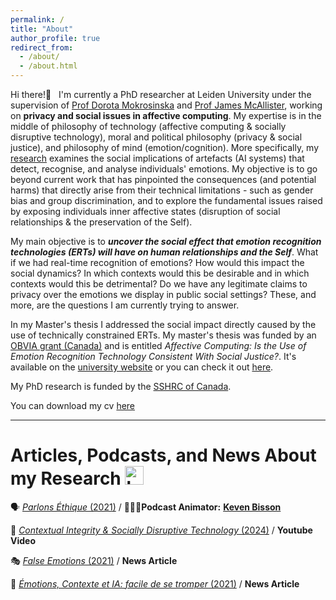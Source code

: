 ```yaml
---
permalink: /
title: "About"
author_profile: true
redirect_from: 
  - /about/
  - /about.html
---
```


Hi there!👋 &nbsp;   I'm currently a PhD researcher at Leiden University under the supervision of [Prof Dorota Mokrosinska](https://www.dorotamokrosinska.com/) and [Prof James McAllister](https://www.universiteitleiden.nl/en/staffmembers/james-mcallister#tab-1), working on **privacy and social issues in affective computing**. My expertise is in the middle of philosophy of technology (affective computing & socially disruptive technology), moral and political philosophy (privacy & social justice), and philosophy of mind (emotion/cognition). More specifically, my [research](https://www.universiteitleiden.nl/en/staffmembers/alexandra-pregent#tab-1) examines the social implications of artefacts (AI systems) that detect, recognise, and analyse individuals' emotions. My objective is to go beyond current work that has pinpointed the consequences (and potential harms) that directly arise from their technical limitations - such as gender bias and group discrimination, and to explore the fundamental issues raised by exposing individuals inner affective states (disruption of social relationships & the preservation of the Self).

My main objective is to ***uncover the social effect that emotion recognition technologies (ERTs) will have on human relationships and the Self***. What if we had real-time recognition of emotions? How would this impact the social dynamics? In which contexts would this be desirable and in which contexts would this be detrimental? Do we have any legitimate claims to privacy over the emotions we display in public social settings? These, and more, are the questions I am currently trying to answer. 

In my Master's thesis I addressed the social impact directly caused by the use of technically constrained ERTs. My master's thesis was funded by an [OBVIA grant (Canada)](https://www.obvia.ca/actualites/felicitations-aux-laureates-du-programme-de-bourses-dappui-la-releve-2020) and is entitled *Affective Computing: Is the Use of Emotion Recognition Technology Consistent With Social Justice?*. It's available on the [university website](https://www.fp.ulaval.ca/recherche/theses-et-memoires?titre=Informatique+affective%3A+L%E2%80%99utilisation+des+syst%C3%A8mes+de+reconnaissance+des+%C3%A9motions+est-elle+en+coh%C3%A9rence+avec+la+justice+sociale&type=All&etat=All&annee=All) or you can check it out [here](https://www.researchgate.net/publication/375600779_Informatique_affective_L'utilisation_des_systemes_de_reconnaissance_des_emotions_est-elle_en_coherence_avec_la_justice_sociale).

My PhD research is funded by the [SSHRC of Canada](https://www.sshrc-crsh.gc.ca/results-resultats/recipients-recipiendaires/2020/cgs_doctoral-besc_doctorat-eng.aspx).

You can download my cv [here](https://AlexandraPregent.github.io/files/AlexandraPregent2024CV.pdf) 



---  



# Articles, Podcasts, and News About my Research <img src="https://github.com/AlexandraPregent/AlexandraPregent.github.io/assets/165220288/f362716c-61f5-4a93-9807-b0812a4f4c81" alt="https://github.com/AlexandraPregent/AlexandraPregent.github.io/assets/165220288/f362716c-61f5-4a93-9807-b0812a4f4c81" width="30"/>  


🗣️ [*Parlons Éthique* (2021)](https://www.youtube.com/watch?v=_szyyVoG5bs)  /  🧔🏻‍♂️**Podcast Animator:** **[Keven Bisson](https://www.kevenbisson.com/)**

🎥 [*Contextual Integrity & Socially Disruptive Technology* (2024)](https://www.youtube.com/watch?v=hEOm9ITLa4Q) / **Youtube Video**

🎭 [*False Emotions* (2021)](https://www.fp.ulaval.ca/actualites/alexandra-pregent-etudiante-a-la-maitrise-en-philosophie-a-presente-ses-travaux-dans-le-cadre-de-la-semaine-numeriqc) / **News Article**

🤖 [*Émotions, Contexte et IA: facile de se tromper* (2021)](https://cursus.edu/fr/22736/emotions-contexte-et-ia-facile-de-se-tromper) / **News Article**

